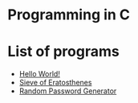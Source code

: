 # Programming in C

# List of programs
- [Hello World!](https://github.com/koushikidey/programming-in-C/blob/master/helloWorld.c)
- [Sieve of Eratosthenes](https://github.com/koushikidey/programming-in-C/blob/master/SieveOfEratosthenes.c)
- [Random Password Generator](https://github.com/koushikidey/programming-in-C/blob/master/randomPasswordGenerator.c)

